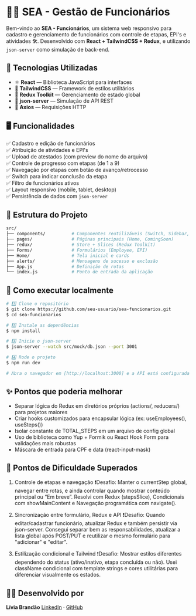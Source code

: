 # 🧑‍💼 SEA - Gestão de Funcionários

Bem-vindo ao **SEA - Funcionários**, um sistema web responsivo para cadastro e gerenciamento de funcionários com controle de etapas, EPI's e atividades 🛠️. Desenvolvido com **React + TailwindCSS + Redux**, e utilizando `json-server` como simulação de back-end.

## 🚀 Tecnologias Utilizadas

- ⚛️ **React** — Biblioteca JavaScript para interfaces
- 🎨 **TailwindCSS** — Framework de estilos utilitários
- 🔁 **Redux Toolkit** — Gerenciamento de estado global
- 🔌 **json-server** — Simulação de API REST
- 🧪 **Axios** — Requisições HTTP

## 🖥️ Funcionalidades

✅ Cadastro e edição de funcionários  
✅ Atribuição de atividades e EPI's  
✅ Upload de atestados (com preview do nome do arquivo)  
✅ Controle de progresso com etapas (de 1 a 9)  
✅ Navegação por etapas com botão de avanço/retrocesso  
✅ Switch para indicar conclusão da etapa  
✅ Filtro de funcionários ativos  
✅ Layout responsivo (mobile, tablet, desktop)  
✅ Persistência de dados com `json-server`

## 📂 Estrutura do Projeto

```bash
src/
├── components/          # Componentes reutilizáveis (Switch, Sidebar, etc)
├── pages/               # Páginas principais (Home, ComingSoon)
├── redux/               # Store + Slices (Redux Toolkit)
├── Forms/               # Formulários (Employee, EPI)
├── Home/                # Tela inicial e cards
├── alerts/              # Mensagens de sucesso e exclusão
├── App.js               # Definição de rotas
└── index.js             # Ponto de entrada da aplicação
```

## 🧰 Como executar localmente

```bash
# 1️⃣ Clone o repositório
$ git clone https://github.com/seu-usuario/sea-funcionarios.git
$ cd sea-funcionarios

# 2️⃣ Instale as dependências
$ npm install

# 3️⃣ Inicie o json-server
$ json-server --watch src/mock/db.json --port 3001

# 4️⃣ Rode o projeto
$ npm run dev

# Abra o navegador em [http://localhost:3000] e a API está configurada em http://localhost:3001, entre e veja a aplicação em ação! 🌐
```

## ✨ Pontos que poderia melhorar

- Separar lógica do Redux em diretórios próprios (actions/, reducers/) para projetos maiores
- Criar hooks customizados para encapsular lógica (ex: useEmployees(), useSteps())
- Isolar constante de TOTAL_STEPS em um arquivo de config global
- Uso de biblioteca como Yup + Formik ou React Hook Form para validações mais robustas
- Máscara de entrada para CPF e data (react-input-mask)

## 🚧 Pontos de Dificuldade Superados

1. Controle de etapas e navegação
   ❗Desafio: Manter o currentStep global, navegar entre rotas, e ainda controlar quando mostrar conteúdo principal ou “Em breve”. Resolvi com Redux (stepsSlice), Condicionais com showMainContent e Navegação programática com navigate().

2. Sincronização entre formulário, Redux e API
   ❗Desafio: Quando editar/cadastrar funcionário, atualizar Redux e também persistir via json-server. Consegui separar bem as responsabilidades, atualizar a lista global após POST/PUT e reutilizar o mesmo formulário para "adicionar" e "editar".

3. Estilização condicional e Tailwind
   ❗Desafio: Mostrar estilos diferentes dependendo do status (ativo/inativo, etapa concluída ou não). Usei className condicional com template strings e cores utilitárias para diferenciar visualmente os estados.

## 👨‍💻 Desenvolvido por

**Lívia Brandão**
[LinkedIn](https://www.linkedin.com/in/liviatbrandao/) · [GitHub](https://github.com/livbrandao)
